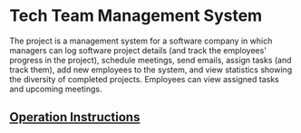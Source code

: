 # Tech Team Management System
The project is a management system for a software company in which managers can log software project details (and track the employees' progress in the project), schedule meetings, send emails, assign tasks (and track them), add new employees to the system, and view statistics showing the diversity of completed projects. Employees can view assigned tasks and upcoming meetings.


## [Operation Instructions](https://github.com/HanyaAdel/Software-Company-Management-System/blob/master/Operation%20Instructions)
